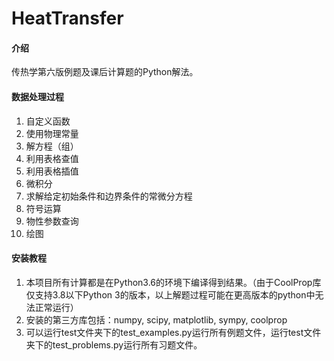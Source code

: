 # HeatTransfer

#### 介绍
传热学第六版例题及课后计算题的Python解法。

#### 数据处理过程
1. 自定义函数
2. 使用物理常量
3. 解方程（组）
4. 利用表格查值
5. 利用表格插值
6. 微积分
7. 求解给定初始条件和边界条件的常微分方程
8. 符号运算
9. 物性参数查询
10. 绘图


#### 安装教程

1. 本项目所有计算都是在Python3.6的环境下编译得到结果。（由于CoolProp库仅支持3.8以下Python 3的版本，以上解题过程可能在更高版本的python中无法正常运行）
2. 安装的第三方库包括：numpy, scipy, matplotlib, sympy, coolprop
3. 可以运行test文件夹下的test_examples.py运行所有例题文件，运行test文件夹下的test_problems.py运行所有习题文件。
